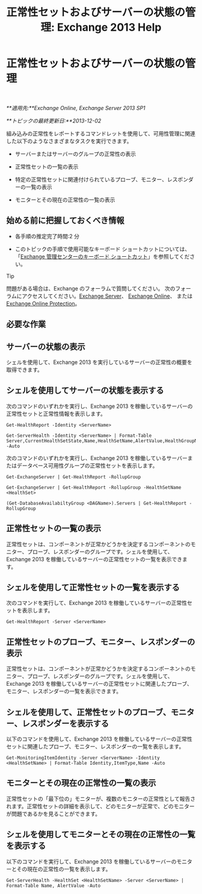 ﻿---
title: '正常性セットおよびサーバーの状態の管理: Exchange 2013 Help'
TOCTitle: 正常性セットおよびサーバーの状態の管理
ms:assetid: a4f84312-6cfa-4f17-9707-676aadab1143
ms:mtpsurl: https://technet.microsoft.com/ja-jp/library/Dn482054(v=EXCHG.150)
ms:contentKeyID: 59895173
ms.date: 04/24/2018
mtps_version: v=EXCHG.150
ms.translationtype: HT
---

# 正常性セットおよびサーバーの状態の管理

 

_**適用先:**Exchange Online, Exchange Server 2013 SP1_

_**トピックの最終更新日:**2013-12-02_

組み込みの正常性をレポートするコマンドレットを使用して、可用性管理に関連した以下のようなさまざまなタスクを実行できます。

  - サーバーまたはサーバーのグループの正常性の表示

  - 正常性セットの一覧の表示

  - 特定の正常性セットに関連付けられているプローブ、モニター、レスポンダーの一覧の表示

  - モニターとその現在の正常性の一覧の表示

## 始める前に把握しておくべき情報

  - 各手順の推定完了時間:2 分

  - このトピックの手順で使用可能なキーボード ショートカットについては、「[Exchange 管理センターのキーボード ショートカット](keyboard-shortcuts-in-the-exchange-admin-center-exchange-online-protection-help.md)」を参照してください。


> [!TIP]
> 問題がある場合は、Exchange のフォーラムで質問してください。 次のフォーラムにアクセスしてください。<A href="https://go.microsoft.com/fwlink/p/?linkid=60612">Exchange Server</A>、 <A href="https://go.microsoft.com/fwlink/p/?linkid=267542">Exchange Online</A>、 または <A href="https://go.microsoft.com/fwlink/p/?linkid=285351">Exchange Online Protection</A>。



## 必要な作業

## サーバーの状態の表示

シェルを使用して、Exchange 2013 を実行しているサーバーの正常性の概要を取得できます。

## シェルを使用してサーバーの状態を表示する

次のコマンドのいずれかを実行し、Exchange 2013 を稼働しているサーバーの正常性セットと正常性情報を表示します。

    Get-HealthReport -Identity <ServerName>

    Get-ServerHealth -Identity <ServerName> | Format-Table Server,CurrentHealthSetState,Name,HealthSetName,AlertValue,HealthGroupName -Auto

次のコマンドのいずれかを実行し、Exchange 2013 を稼働しているサーバーまたはデータベース可用性グループの正常性セットを表示します。

    Get-ExchangeServer | Get-HealthReport -RollupGroup

    Get-ExchangeServer | Get-HealthReport -RollupGroup -HealthSetName <HealthSet>

    (Get-DatabaseAvailabiltyGroup <DAGName>).Servers | Get-HealthReport -RollupGroup

## 正常性セットの一覧の表示

正常性セットは、コンポーネントが正常かどうかを決定するコンポーネントのモニター、プローブ、レスポンダーのグループです。シェルを使用して、Exchange 2013 を稼働しているサーバーの正常性セットの一覧を表示できます。

## シェルを使用して正常性セットの一覧を表示する

次のコマンドを実行して、Exchange 2013 を稼働しているサーバーの正常性セットを表示します。

    Get-HealthReport -Server <ServerName>

## 正常性セットのプローブ、モニター、レスポンダーの表示

正常性セットは、コンポーネントが正常かどうかを決定するコンポーネントのモニター、プローブ、レスポンダーのグループです。シェルを使用して、Exchange 2013 を稼働しているサーバーの正常性セットに関連したプローブ、モニター、レスポンダーの一覧を表示できます。

## シェルを使用して、正常性セットのプローブ、モニター、レスポンダーを表示する

以下のコマンドを使用して、Exchange 2013 を稼働しているサーバーの正常性セットに関連したプローブ、モニター、レスポンダーの一覧を表示します。

    Get-MonitoringItemIdentity -Server <ServerName> -Identity <HealthSetName> | Format-Table Identity,ItemType,Name -Auto

## モニターとその現在の正常性の一覧の表示

正常性セットの「最下位の」モニターが、複数のモニターの正常性として報告されます。正常性セットの詳細を表示して、どのモニターが正常で、どのモニターが問題であるかを見ることができます。

## シェルを使用してモニターとその現在の正常性の一覧を表示する

以下のコマンドを実行して、Exchange 2013 を稼働しているサーバーのモニターとその現在の正常性の一覧を表示します。

    Get-ServerHealth -HealthSet <HealthSetName> -Server <ServerName> | Format-Table Name, AlertValue -Auto

